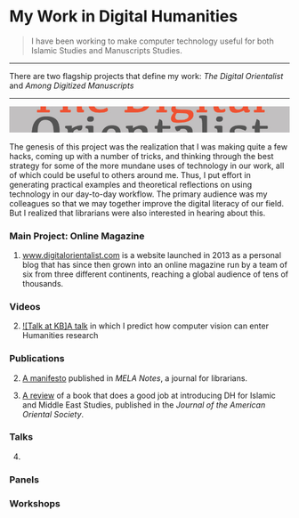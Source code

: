 
# My Work in Digital Humanities

> I have been working to make computer technology useful for both Islamic Studies and Manuscripts Studies.

---

There are two flagship projects that define my work: _The Digital Orientalist_ and _Among Digitized Manuscripts_

---
![alt text](https://github.com/lwcvl/cv/blob/master/DH/DOStrip.jpg "Logo Title Text 1")

The genesis of this project was the realization that I was making quite a few hacks, coming up with a number of tricks, and thinking through the best strategy for some of the more mundane uses of technology in our work, all of which could be useful to others around me. Thus, I put effort in generating practical examples and theoretical reflections on using technology in our day-to-day workflow. The primary audience was my colleagues so that we may together improve the digital literacy of our field. But I realized that librarians were also interested in hearing about this. 

### Main Project: Online Magazine
1. www.digitalorientalist.com is a website launched in 2013 as a personal blog that has since then grown into an online magazine run by a team of six from three different continents, reaching a global audience of tens of thousands.

### Videos
2. [![Talk at KB]A talk](https://www.youtube.com/watch?v=iOEJ2Z_iurM) in which I predict how computer vision can enter Humanities research


### Publications
2. [A manifesto](https://github.com/lwcvl/cv/blob/master/DH/LWCvL%20Digital%20Orientalist%20MELANotes%2088.pdf) published in _MELA Notes_, a journal for librarians.

3. [A review](https://github.com/lwcvl/cv/blob/master/DH/LWCvL%20Review%20Muhanna%20JAOS137.3.pdf) of a book that does a good job at introducing DH for Islamic and Middle East Studies, published in the _Journal of the American Oriental Society_.


### Talks
4. 

### Panels

### Workshops
